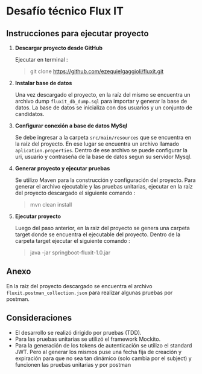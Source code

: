 
# Desafío técnico Flux IT

## Instrucciones para ejecutar proyecto
1. **Descargar proyecto desde GitHub**

	Ejecutar en terminal :
	> git clone https://github.com/ezequielgaggioli/fluxit.git

2. **Instalar base de datos**

	Una vez descargado el proyecto, en la raíz del mismo se encuentra un archivo dump `fluxit_db_dump.sql` para importar y generar la base de datos. La base de datos se inicializa con dos usuarios y un conjunto de candidatos.
	
3. **Configurar conexión a base de datos MySql**

	Se debe ingresar a la carpeta `src/main/resources` que se encuentra en la raíz del proyecto. En ese lugar se encuentra un archivo llamado `aplication.properties`. Dentro de ese archivo se puede configurar la uri, usuario y contraseña de la base de datos segun su servidor Mysql.

4. **Generar proyecto y ejecutar pruebas**

	Se utilizo Maven para la construcción y configuración del proyecto. Para generar el archivo ejecutable y las pruebas unitarias, ejecutar en la raíz del proyecto descargado el siguiente comando :
	> mvn clean install
	
5. **Ejecutar proyecto**

	Luego del paso anterior, en la raiz del proyecto se genera una carpeta target donde se encuentra el ejecutable del proyecto. Dentro de la carpeta target ejecutar el siguiente comando :
	> java -jar springboot-fluxit-1.0.jar 

## Anexo

En la raiz del proyecto descargado se encuentra el archivo `fluxit.postman_collection.json` para realizar algunas pruebas por postman. 

## Consideraciones

- El desarrollo se realizó dirigido por pruebas (TDD).
- Para las pruebas unitarias se utilizó el framework Mockito.
- Para la generación de los tokens de autenticación se utilizo el standard JWT. Pero al generar los mismos puse una fecha fija de creación y expiración para que no sea tan dinámico (solo cambia por el subject) y funcionen las pruebas unitarias y por postman
